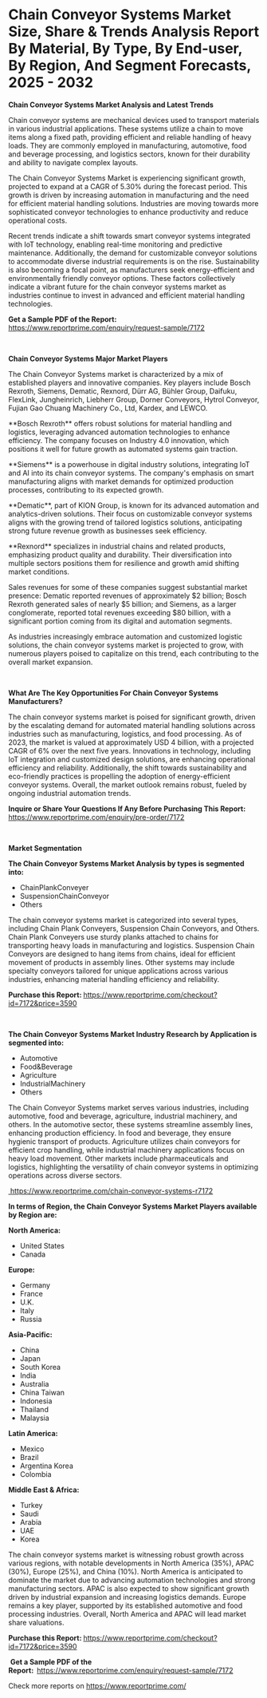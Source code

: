 <p><h1>Chain Conveyor Systems Market Size, Share & Trends Analysis Report By Material, By Type, By End-user, By Region, And Segment Forecasts, 2025 - 2032</h1></p><p><strong>Chain Conveyor Systems Market Analysis and Latest Trends</strong></p>
<p><p>Chain conveyor systems are mechanical devices used to transport materials in various industrial applications. These systems utilize a chain to move items along a fixed path, providing efficient and reliable handling of heavy loads. They are commonly employed in manufacturing, automotive, food and beverage processing, and logistics sectors, known for their durability and ability to navigate complex layouts.</p><p>The Chain Conveyor Systems Market is experiencing significant growth, projected to expand at a CAGR of 5.30% during the forecast period. This growth is driven by increasing automation in manufacturing and the need for efficient material handling solutions. Industries are moving towards more sophisticated conveyor technologies to enhance productivity and reduce operational costs.</p><p>Recent trends indicate a shift towards smart conveyor systems integrated with IoT technology, enabling real-time monitoring and predictive maintenance. Additionally, the demand for customizable conveyor solutions to accommodate diverse industrial requirements is on the rise. Sustainability is also becoming a focal point, as manufacturers seek energy-efficient and environmentally friendly conveyor options. These factors collectively indicate a vibrant future for the chain conveyor systems market as industries continue to invest in advanced and efficient material handling technologies.</p></p>
<p><strong>Get a Sample PDF of the Report:&nbsp;</strong> <a href="https://www.reportprime.com/enquiry/request-sample/7172?utm_campaign=2452&utm_medium=2&utm_source=Github&utm_content=ia&utm_term=19032025&utm_id=chain-conveyor-systems">https://www.reportprime.com/enquiry/request-sample/7172</a></p>
<p>&nbsp;</p>
<p><strong>Chain Conveyor Systems Major Market Players</strong></p>
<p><p>The Chain Conveyor Systems market is characterized by a mix of established players and innovative companies. Key players include Bosch Rexroth, Siemens, Dematic, Rexnord, Dürr AG, Bühler Group, Daifuku, FlexLink, Jungheinrich, Liebherr Group, Dorner Conveyors, Hytrol Conveyor, Fujian Gao Chuang Machinery Co., Ltd, Kardex, and LEWCO.</p><p>**Bosch Rexroth** offers robust solutions for material handling and logistics, leveraging advanced automation technologies to enhance efficiency. The company focuses on Industry 4.0 innovation, which positions it well for future growth as automated systems gain traction.</p><p>**Siemens** is a powerhouse in digital industry solutions, integrating IoT and AI into its chain conveyor systems. The company's emphasis on smart manufacturing aligns with market demands for optimized production processes, contributing to its expected growth.</p><p>**Dematic**, part of KION Group, is known for its advanced automation and analytics-driven solutions. Their focus on customizable conveyor systems aligns with the growing trend of tailored logistics solutions, anticipating strong future revenue growth as businesses seek efficiency.</p><p>**Rexnord** specializes in industrial chains and related products, emphasizing product quality and durability. Their diversification into multiple sectors positions them for resilience and growth amid shifting market conditions.</p><p>Sales revenues for some of these companies suggest substantial market presence: Dematic reported revenues of approximately $2 billion; Bosch Rexroth generated sales of nearly $5 billion; and Siemens, as a larger conglomerate, reported total revenues exceeding $80 billion, with a significant portion coming from its digital and automation segments.</p><p>As industries increasingly embrace automation and customized logistic solutions, the chain conveyor systems market is projected to grow, with numerous players poised to capitalize on this trend, each contributing to the overall market expansion.</p></p>
<p>&nbsp;</p>
<p><strong>What Are The Key Opportunities For Chain Conveyor Systems Manufacturers?</strong></p>
<p><p>The chain conveyor systems market is poised for significant growth, driven by the escalating demand for automated material handling solutions across industries such as manufacturing, logistics, and food processing. As of 2023, the market is valued at approximately USD 4 billion, with a projected CAGR of 6% over the next five years. Innovations in technology, including IoT integration and customized design solutions, are enhancing operational efficiency and reliability. Additionally, the shift towards sustainability and eco-friendly practices is propelling the adoption of energy-efficient conveyor systems. Overall, the market outlook remains robust, fueled by ongoing industrial automation trends.</p></p>
<p><strong>Inquire or Share Your Questions If Any Before Purchasing This Report:</strong> <a href="https://www.reportprime.com/enquiry/pre-order/7172?utm_campaign=2452&utm_medium=2&utm_source=Github&utm_content=ia&utm_term=19032025&utm_id=chain-conveyor-systems">https://www.reportprime.com/enquiry/pre-order/7172</a></p>
<p>&nbsp;</p>
<p><strong>Market Segmentation</strong></p>
<p><strong>The Chain Conveyor Systems Market Analysis by types is segmented into:</strong></p>
<p><ul><li>ChainPlankConveyer</li><li>SuspensionChainConveyor</li><li>Others</li></ul></p>
<p><p>The chain conveyor systems market is categorized into several types, including Chain Plank Conveyers, Suspension Chain Conveyors, and Others. Chain Plank Conveyers use sturdy planks attached to chains for transporting heavy loads in manufacturing and logistics. Suspension Chain Conveyors are designed to hang items from chains, ideal for efficient movement of products in assembly lines. Other systems may include specialty conveyors tailored for unique applications across various industries, enhancing material handling efficiency and reliability.</p></p>
<p><strong>Purchase this Report:&nbsp;</strong><a href="https://www.reportprime.com/checkout?id=7172&price=3590&utm_campaign=2452&utm_medium=2&utm_source=Github&utm_content=ia&utm_term=19032025&utm_id=chain-conveyor-systems">https://www.reportprime.com/checkout?id=7172&price=3590</a></p>
<p>&nbsp;</p>
<p><strong>The Chain Conveyor Systems Market Industry Research by Application is segmented into:</strong></p>
<p><ul><li>Automotive</li><li>Food&Beverage</li><li>Agriculture</li><li>IndustrialMachinery</li><li>Others</li></ul></p>
<p><p>The Chain Conveyor Systems market serves various industries, including automotive, food and beverage, agriculture, industrial machinery, and others. In the automotive sector, these systems streamline assembly lines, enhancing production efficiency. In food and beverage, they ensure hygienic transport of products. Agriculture utilizes chain conveyors for efficient crop handling, while industrial machinery applications focus on heavy load movement. Other markets include pharmaceuticals and logistics, highlighting the versatility of chain conveyor systems in optimizing operations across diverse sectors.</p></p>
<p><a href="https://www.reportprime.com/chain-conveyor-systems-r7172?utm_campaign=2452&utm_medium=2&utm_source=Github&utm_content=ia&utm_term=19032025&utm_id=chain-conveyor-systems">&nbsp;https://www.reportprime.com/chain-conveyor-systems-r7172</a></p>
<p><strong>In terms of Region, the Chain Conveyor Systems Market Players available by Region are:</strong></p>
<p>
    <p> <strong> North America: </strong>
        <ul>
            <li>United States</li>
            <li>Canada</li>
        </ul>
        </p> 
    <p> <strong> Europe: </strong>
        <ul>
            <li>Germany</li>
            <li>France</li>
            <li>U.K.</li>
            <li>Italy</li>
            <li>Russia</li>
        </ul>
        </p> 
    <p> <strong> Asia-Pacific: </strong>
        <ul>
            <li>China</li>
            <li>Japan</li>
            <li>South Korea</li>
            <li>India</li>
            <li>Australia</li>
            <li>China Taiwan</li>
            <li>Indonesia</li>
            <li>Thailand</li>
            <li>Malaysia</li>
        </ul>
        </p> 
    <p> <strong> Latin America: </strong>
        <ul>
            <li>Mexico</li>
            <li>Brazil</li>
            <li>Argentina Korea</li>
            <li>Colombia</li>
        </ul>
        </p> 
    <p> <strong> Middle East & Africa: </strong>
        <ul>
            <li>Turkey</li>
            <li>Saudi</li>
            <li>Arabia</li>
            <li>UAE</li>
            <li>Korea</li>
        </ul>
    </p>
    </p>
<p><p>The chain conveyor systems market is witnessing robust growth across various regions, with notable developments in North America (35%), APAC (30%), Europe (25%), and China (10%). North America is anticipated to dominate the market due to advancing automation technologies and strong manufacturing sectors. APAC is also expected to show significant growth driven by industrial expansion and increasing logistics demands. Europe remains a key player, supported by its established automotive and food processing industries. Overall, North America and APAC will lead market share valuations.</p></p>
<p><strong>Purchase this Report: </strong><a href="https://www.reportprime.com/checkout?id=7172&price=3590&utm_campaign=2452&utm_medium=2&utm_source=Github&utm_content=ia&utm_term=19032025&utm_id=chain-conveyor-systems">https://www.reportprime.com/checkout?id=7172&price=3590</a></p>
<p>&nbsp;<strong>Get a Sample PDF of the Report:&nbsp;&nbsp;</strong><a href="https://www.reportprime.com/enquiry/request-sample/7172?utm_campaign=2452&utm_medium=2&utm_source=Github&utm_content=ia&utm_term=19032025&utm_id=chain-conveyor-systems">https://www.reportprime.com/enquiry/request-sample/7172</a></p>
<p><strong></strong></p>
<p>Check more reports on <a href="https://www.reportprime.com/?utm_campaign=2452&utm_medium=2&utm_source=Github&utm_content=ia&utm_term=19032025&utm_id=chain-conveyor-systems">https://www.reportprime.com/</a></p>